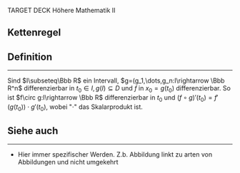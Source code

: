 
TARGET DECK
Höhere Mathematik II

Kettenregel
--
## Definition
***
Sind $I\subseteq\Bbb R$ ein Intervall, $g=(g_1,\dots,g_n:I\rightarrow \Bbb R^n$ differenzierbar in $t_0\in I, g(I)\subseteq D$ und $f$ in $x_0=g(t_0)$ differenzierbar. So ist $f\circ g:I\rightarrow \Bbb R$ differenzierbar in $t_0$ und
$(f\circ g)'(t_0)=f'(g(t_0))\cdot g'(t_0)$, wobei "$\cdot$" das Skalarprodukt ist. 
## Siehe auch
***
* Hier immer spezifischer Werden. Z.b. Abbildung linkt zu arten von Abbildungen und nicht umgekehrt